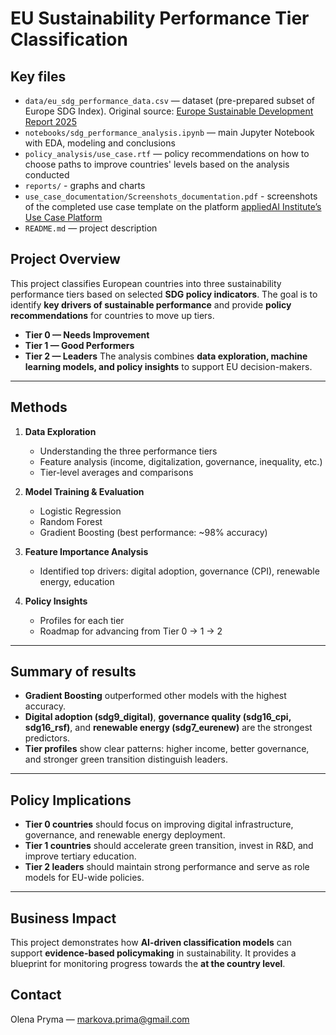 # EU Sustainability Performance Tier Classification

## Key files
- `data/eu_sdg_performance_data.csv` — dataset (pre-prepared subset of Europe SDG Index). Original source: [Europe Sustainable Development Report 2025](https://eu-dashboards.sdgindex.org/)
- `notebooks/sdg_performance_analysis.ipynb` — main Jupyter Notebook with EDA, modeling and conclusions
- `policy_analysis/use_case.rtf` — policy recommendations on how to choose paths to improve countries' levels based on the analysis conducted
- `reports/` - graphs and charts
- `use_case_documentation/Screenshots_documentation.pdf` - screenshots of the completed use case template on the platform [appliedAI Institute’s Use Case Platform](https://ucp.appliedai-institute.de/en)
- `README.md` — project description

## Project Overview
This project classifies European countries into three sustainability performance tiers based on selected **SDG policy indicators**.
The goal is to identify **key drivers of sustainable performance** and provide **policy recommendations** for countries to move up tiers.
- **Tier 0 — Needs Improvement**
- **Tier 1 — Good Performers**
- **Tier 2 — Leaders**
The analysis combines **data exploration, machine learning models, and policy insights** to support EU decision-makers.

---
## Methods
1. **Data Exploration**
   - Understanding the three performance tiers
   - Feature analysis (income, digitalization, governance, inequality, etc.)
   - Tier-level averages and comparisons

2. **Model Training & Evaluation**
   - Logistic Regression
   - Random Forest
   - Gradient Boosting (best performance: ~98% accuracy)

3. **Feature Importance Analysis**
   - Identified top drivers: digital adoption, governance (CPI), renewable energy, education

4. **Policy Insights**
   - Profiles for each tier
   - Roadmap for advancing from Tier 0 → 1 → 2

---
## Summary of results
- **Gradient Boosting** outperformed other models with the highest accuracy.
- **Digital adoption (sdg9_digital)**, **governance quality (sdg16_cpi, sdg16_rsf)**, and **renewable energy (sdg7_eurenew)** are the strongest predictors.
- **Tier profiles** show clear patterns: higher income, better governance, and stronger green transition distinguish leaders.

---
## Policy Implications
- **Tier 0 countries** should focus on improving digital infrastructure, governance, and renewable energy deployment.
- **Tier 1 countries** should accelerate green transition, invest in R&D, and improve tertiary education.
- **Tier 2 leaders** should maintain strong performance and serve as role models for EU-wide policies.

---
## Business Impact
This project demonstrates how **AI-driven classification models** can support **evidence-based policymaking** in sustainability.
It provides a blueprint for monitoring progress towards the **at the country level**.

## Contact
Olena Pryma — markova.prima@gmail.com
